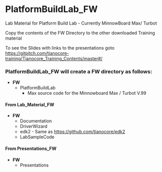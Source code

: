 <!--- @file
  Readme.md for UEFI / EDK II Training  Lab Material - Platform Build Lab FW 
  

  Copyright (c) 2018, Intel Corporation. All rights reserved.<BR>

  Redistribution and use in source (original document form) and 'compiled'
  forms (converted to PDF, epub, HTML and other formats) with or without
  modification, are permitted provided that the following conditions are met:

  1) Redistributions of source code (original document form) must retain the
     above copyright notice, this list of conditions and the following
     disclaimer as the first lines of this file unmodified.

  2) Redistributions in compiled form (transformed to other DTDs, converted to
     PDF, epub, HTML and other formats) must reproduce the above copyright
     notice, this list of conditions and the following disclaimer in the
     documentation and/or other materials provided with the distribution.

  THIS DOCUMENTATION IS PROVIDED BY TIANOCORE PROJECT "AS IS" AND ANY EXPRESS OR
  IMPLIED WARRANTIES, INCLUDING, BUT NOT LIMITED TO, THE IMPLIED WARRANTIES OF
  MERCHANTABILITY AND FITNESS FOR A PARTICULAR PURPOSE ARE DISCLAIMED. IN NO
  EVENT SHALL TIANOCORE PROJECT  BE LIABLE FOR ANY DIRECT, INDIRECT, INCIDENTAL,
  SPECIAL, EXEMPLARY, OR CONSEQUENTIAL DAMAGES (INCLUDING, BUT NOT LIMITED TO,
  PROCUREMENT OF SUBSTITUTE GOODS OR SERVICES; LOSS OF USE, DATA, OR PROFITS;
  OR BUSINESS INTERRUPTION) HOWEVER CAUSED AND ON ANY THEORY OF LIABILITY,
  WHETHER IN CONTRACT, STRICT LIABILITY, OR TORT (INCLUDING NEGLIGENCE OR
  OTHERWISE) ARISING IN ANY WAY OUT OF THE USE OF THIS DOCUMENTATION, EVEN IF
  ADVISED OF THE POSSIBILITY OF SUCH DAMAGE.

-->

# PlatformBuildLab_FW
Lab Material for Platform Build Lab - Currently MinnowBoard Max/ Turbot

Copy the contents of the FW Directory to the other downloaded Training material


To see the Slides with links to the presentations goto https://gitpitch.com/tianocore-training/Tianocore_Training_Contents/master#/

### PlatformBuildLab_FW will create a FW directory as follows:

- **FW**
  - PlatformBuildLab
     - Max source code for the Minnowboard Max / Turbot V.99


####  From Lab_Material_FW

- **FW**
  - Documentation
  - DriverWizard
  - edk2 - Same as https://github.com/tianocore/edk2 
  - LabSampleCode
  
####  From Presentations_FW
- **FW**
  - Presentations   